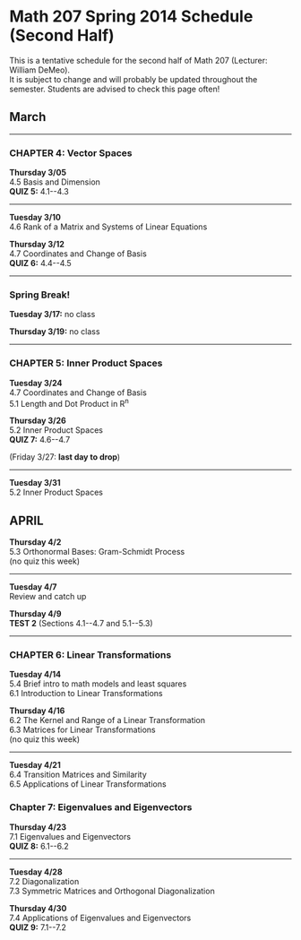 # Math 207 Spring 2014 Schedule (Second Half)

This is a tentative schedule for the second half of Math 207
(Lecturer: William DeMeo).  
It is subject to change and will probably be updated throughout the semester. 
Students are advised to check this page often!


## March


---------------------------------------------------------  

### CHAPTER 4: Vector Spaces

**Thursday 3/05**  
4.5 Basis and Dimension  
**QUIZ 5:** 4.1--4.3
 
---------------------------------------------------------  

**Tuesday 3/10**  
4.6 Rank of a Matrix and Systems of Linear Equations  

**Thursday 3/12**  
4.7 Coordinates and Change of Basis  
**QUIZ 6:** 4.4--4.5  

---------------------------------------------------------  

### Spring Break!

**Tuesday 3/17:** no class  

**Thursday 3/19:** no class  

---------------------------------------------------------  

### CHAPTER 5: Inner Product Spaces

**Tuesday 3/24**  
4.7 Coordinates and Change of Basis  
5.1 Length and Dot Product in R<sup>n</sup>  

**Thursday 3/26**  
5.2 Inner Product Spaces  
**QUIZ 7:** 4.6--4.7

(Friday 3/27: **last day to drop**)  

---------------------------------------------------------  

**Tuesday 3/31**  
5.2 Inner Product Spaces  

## APRIL


**Thursday 4/2**  
5.3 Orthonormal Bases: Gram-Schmidt Process  
(no quiz this week)

---------------------------------------------------------  

**Tuesday 4/7**  
Review and catch up

**Thursday 4/9**  
**TEST 2** (Sections 4.1--4.7 and 5.1--5.3)

--------------------------------------------------------  

### CHAPTER 6: Linear Transformations

**Tuesday 4/14**  
5.4 Brief intro to math models and least squares  
6.1 Introduction to Linear Transformations  

**Thursday 4/16**  
6.2 The Kernel and Range of a Linear Transformation   
6.3 Matrices for Linear Transformations  
(no quiz this week)

---------------------------------------------------------  
**Tuesday 4/21**  
6.4 Transition Matrices and Similarity  
6.5 Applications of Linear Transformations  

### Chapter 7: Eigenvalues and Eigenvectors

**Thursday 4/23**  
7.1 Eigenvalues and Eigenvectors  
**QUIZ 8:** 6.1--6.2

---------------------------------------------------------  
**Tuesday 4/28**  
7.2 Diagonalization  
7.3 Symmetric Matrices and Orthogonal Diagonalization  

**Thursday 4/30**  
7.4 Applications of Eigenvalues and Eigenvectors  
**QUIZ 9:** 7.1--7.2


                                                                  
